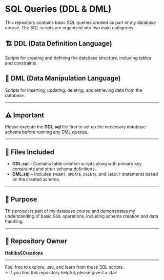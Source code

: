 # SQL Queries (DDL & DML)

This repository contains basic SQL queries created as part of my database course. The SQL scripts are organized into two main categories:

## 🏗️ DDL (Data Definition Language)
Scripts for creating and defining the database structure, including tables and constraints.

## 📝 DML (Data Manipulation Language)
Scripts for inserting, updating, deleting, and retrieving data from the database.

---

## ⚠️ Important
Please execute the **DDL.sql** file first to set up the necessary database schema before running any DML queries.

---

## 📁 Files Included
- **DDL.sql** – Contains table creation scripts along with primary key constraints and other schema definitions.
- **DML.sql** – Includes `INSERT`, `UPDATE`, `DELETE`, and `SELECT` statements based on the created schema.

---

## 🎯 Purpose
This project is part of my database course and demonstrates my understanding of basic SQL operations, including schema creation and data handling.

---

## 📂 Repository Owner
**HabibaSCreations**

---

Feel free to explore, use, and learn from these SQL scripts.  
⭐ If you find this repository helpful, please give it a star!


